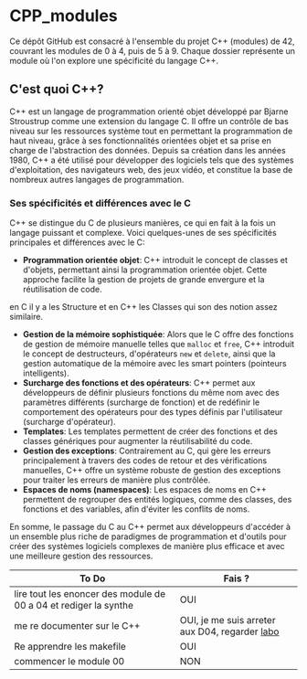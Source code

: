 # CPP_modules

Ce dépôt GitHub est consacré à l'ensemble du projet C++ (modules) de 42, couvrant les modules de 0 à 4, puis de 5 à 9. Chaque dossier représente un module où l'on explore une spécificité du langage C++.

## C'est quoi C++?

C++ est un langage de programmation orienté objet développé par Bjarne Stroustrup comme une extension du langage C. Il offre un contrôle de bas niveau sur les ressources système tout en permettant la programmation de haut niveau, grâce à ses fonctionnalités orientées objet et sa prise en charge de l'abstraction des données. Depuis sa création dans les années 1980, C++ a été utilisé pour développer des logiciels tels que des systèmes d'exploitation, des navigateurs web, des jeux vidéo, et constitue la base de nombreux autres langages de programmation.

### Ses spécificités et différences avec le C

C++ se distingue du C de plusieurs manières, ce qui en fait à la fois un langage puissant et complexe. Voici quelques-unes de ses spécificités principales et différences avec le C:

- **Programmation orientée objet**: C++ introduit le concept de classes et d'objets, permettant ainsi la programmation orientée objet. Cette approche facilite la gestion de projets de grande envergure et la réutilisation de code.

en C il y a les Structure et en C++ les Classes qui son des notion assez similaire.

- **Gestion de la mémoire sophistiquée**: Alors que le C offre des fonctions de gestion de mémoire manuelle telles que `malloc` et `free`, C++ introduit le concept de destructeurs, d'opérateurs `new` et `delete`, ainsi que la gestion automatique de la mémoire avec les smart pointers (pointeurs intelligents).
- **Surcharge des fonctions et des opérateurs**: C++ permet aux développeurs de définir plusieurs fonctions du même nom avec des paramètres différents (surcharge de fonction) et de redéfinir le comportement des opérateurs pour des types définis par l'utilisateur (surcharge d'opérateur).
- **Templates**: Les templates permettent de créer des fonctions et des classes génériques pour augmenter la réutilisabilité du code.
- **Gestion des exceptions**: Contrairement au C, qui gère les erreurs principalement à travers des codes de retour et des vérifications manuelles, C++ offre un système robuste de gestion des exceptions pour traiter les erreurs de manière plus contrôlée.
- **Espaces de noms (namespaces)**: Les espaces de noms en C++ permettent de regrouper des entités logiques, comme des classes, des fonctions et des variables, afin d'éviter les conflits de noms.

En somme, le passage du C au C++ permet aux développeurs d'accéder à un ensemble plus riche de paradigmes de programmation et d'outils pour créer des systèmes logiciels complexes de manière plus efficace et avec une meilleure gestion des ressources.

|To Do | Fais ? |
|------|--------|
|lire tout les enoncer des module de 00 a 04 et rediger la synthe | OUI |
| me re documenter sur le C++ | OUI, je me suis arreter aux D04, regarder [labo](./laboratoire/) |
| Re apprendre les makefile | OUI |
| commencer le module 00 | NON |
